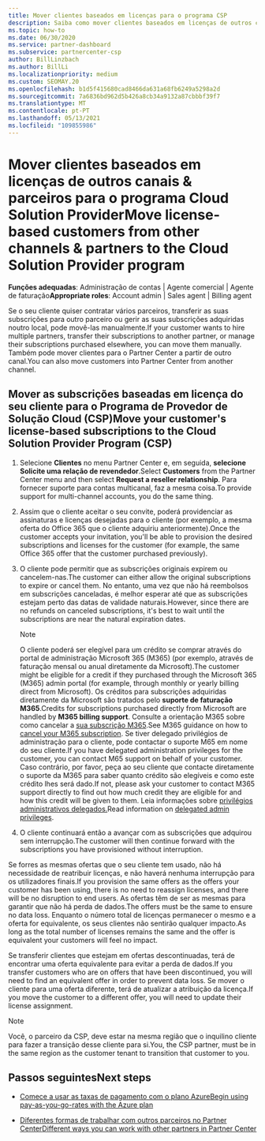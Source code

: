 ```yaml
---
title: Mover clientes baseados em licenças para o programa CSP
description: Saiba como mover clientes baseados em licenças de outros canais ou outro parceiro para o programa Cloud Solution Provider (CSP) no Partner Center.
ms.topic: how-to
ms.date: 06/30/2020
ms.service: partner-dashboard
ms.subservice: partnercenter-csp
author: BillLinzbach
ms.author: BillLi
ms.localizationpriority: medium
ms.custom: SEOMAY.20
ms.openlocfilehash: b1d5f415680cad8466da631a68fb6249a5298a2d
ms.sourcegitcommit: 7a6836bd962d5b426a8cb34a9132a87cbbbf39f7
ms.translationtype: MT
ms.contentlocale: pt-PT
ms.lasthandoff: 05/13/2021
ms.locfileid: "109855986"
---
```

# <a name="move-license-based-customers-from-other-channels--partners-to-the-cloud-solution-provider-program"></a><span data-ttu-id="abd2b-103">Mover clientes baseados em licenças de outros canais & parceiros para o programa Cloud Solution Provider</span><span class="sxs-lookup"><span data-stu-id="abd2b-103">Move license-based customers from other channels & partners to the Cloud Solution Provider program</span></span>

<span data-ttu-id="abd2b-104">**Funções adequadas**: Administração de contas | Agente comercial | Agente de faturação</span><span class="sxs-lookup"><span data-stu-id="abd2b-104">**Appropriate roles**: Account admin | Sales agent | Billing agent</span></span>

<span data-ttu-id="abd2b-105">Se o seu cliente quiser contratar vários parceiros, transferir as suas subscrições para outro parceiro ou gerir as suas subscrições adquiridas noutro local, pode movê-las manualmente.</span><span class="sxs-lookup"><span data-stu-id="abd2b-105">If your customer wants to hire multiple partners, transfer their subscriptions to another partner, or manage their subscriptions purchased elsewhere, you can move them manually.</span></span> <span data-ttu-id="abd2b-106">Também pode mover clientes para o Partner Center a partir de outro canal.</span><span class="sxs-lookup"><span data-stu-id="abd2b-106">You can also move customers into Partner Center from another channel.</span></span>

## <a name="move-your-customers-license-based-subscriptions-to-the-cloud-solution-provider-program-csp"></a><span data-ttu-id="abd2b-107">Mover as subscrições baseadas em licença do seu cliente para o Programa de Provedor de Solução Cloud (CSP)</span><span class="sxs-lookup"><span data-stu-id="abd2b-107">Move your customer's license-based subscriptions to the Cloud Solution Provider Program (CSP)</span></span>

1. <span data-ttu-id="abd2b-108">Selecione **Clientes** no menu Partner Center e, em seguida, **selecione Solicite uma relação de revendedor**.</span><span class="sxs-lookup"><span data-stu-id="abd2b-108">Select **Customers** from the Partner Center menu and then select **Request a reseller relationship**.</span></span> <span data-ttu-id="abd2b-109">Para fornecer suporte para contas multicanal, faz a mesma coisa.</span><span class="sxs-lookup"><span data-stu-id="abd2b-109">To provide support for multi-channel accounts, you do the same thing.</span></span>

2. <span data-ttu-id="abd2b-110">Assim que o cliente aceitar o seu convite, poderá providenciar as assinaturas e licenças desejadas para o cliente (por exemplo, a mesma oferta do Office 365 que o cliente adquiriu anteriormente).</span><span class="sxs-lookup"><span data-stu-id="abd2b-110">Once the customer accepts your invitation, you'll be able to provision the desired subscriptions and licenses for the customer (for example, the same Office 365 offer that the customer purchased previously).</span></span>

3. <span data-ttu-id="abd2b-111">O cliente pode permitir que as subscrições originais expirem ou cancelem-nas.</span><span class="sxs-lookup"><span data-stu-id="abd2b-111">The customer can either allow the original subscriptions to expire or cancel them.</span></span> <span data-ttu-id="abd2b-112">No entanto, uma vez que não há reembolsos em subscrições canceladas, é melhor esperar até que as subscrições estejam perto das datas de validade naturais.</span><span class="sxs-lookup"><span data-stu-id="abd2b-112">However, since there are no refunds on canceled subscriptions, it's best to wait until the  subscriptions are near the natural expiration dates.</span></span>


   >[!NOTE]
   ><span data-ttu-id="abd2b-113">O cliente poderá ser elegível para um crédito se comprar através do portal de administração Microsoft 365 (M365) (por exemplo, através de faturação mensal ou anual diretamente da Microsoft).</span><span class="sxs-lookup"><span data-stu-id="abd2b-113">The customer might be eligible for a credit if they purchased through the Microsoft 365 (M365) admin portal (for example, through monthly or yearly billing direct from Microsoft).</span></span> <span data-ttu-id="abd2b-114">Os créditos para subscrições adquiridas diretamente da Microsoft são tratados pelo **suporte de faturação M365**.</span><span class="sxs-lookup"><span data-stu-id="abd2b-114">Credits for subscriptions purchased directly from Microsoft are handled by **M365 billing support**.</span></span> <span data-ttu-id="abd2b-115">Consulte a orientação M365 sobre como cancelar a [sua subscrição M365](/microsoft-365/commerce/subscriptions/cancel-your-subscription).</span><span class="sxs-lookup"><span data-stu-id="abd2b-115">See M365 guidance on how to [cancel your M365 subscription](/microsoft-365/commerce/subscriptions/cancel-your-subscription).</span></span> <span data-ttu-id="abd2b-116">Se tiver delegado privilégios de administração para o cliente, pode contactar o suporte M65 em nome do seu cliente.</span><span class="sxs-lookup"><span data-stu-id="abd2b-116">If you have delegated administration privileges for the customer, you can contact M65 support on behalf of your customer.</span></span> <span data-ttu-id="abd2b-117">Caso contrário, por favor, peça ao seu cliente que contacte diretamente o suporte da M365 para saber quanto crédito são elegíveis e como este crédito lhes será dado.</span><span class="sxs-lookup"><span data-stu-id="abd2b-117">If not, please ask your customer to contact M365 support directly to find out how much credit they are eligible for and how this credit will be given to them.</span></span> <span data-ttu-id="abd2b-118">Leia informações sobre [privilégios administrativos delegados.](customers-revoke-admin-privileges.md)</span><span class="sxs-lookup"><span data-stu-id="abd2b-118">Read information on [delegated admin privileges](customers-revoke-admin-privileges.md).</span></span>


4. <span data-ttu-id="abd2b-119">O cliente continuará então a avançar com as subscrições que adquirou sem interrupção.</span><span class="sxs-lookup"><span data-stu-id="abd2b-119">The customer will then continue forward with the subscriptions you have provisioned without interruption.</span></span>

<span data-ttu-id="abd2b-120">Se forres as mesmas ofertas que o seu cliente tem usado, não há necessidade de reatribuir licenças, e não haverá nenhuma interrupção para os utilizadores finais.</span><span class="sxs-lookup"><span data-stu-id="abd2b-120">If you provision the same offers as the offers your customer has been using, there is no need to reassign licenses, and there will be no disruption to end users.</span></span> <span data-ttu-id="abd2b-121">As ofertas têm de ser as mesmas para garantir que não há perda de dados.</span><span class="sxs-lookup"><span data-stu-id="abd2b-121">The offers must be the same to ensure no data loss.</span></span> <span data-ttu-id="abd2b-122">Enquanto o número total de licenças permanecer o mesmo e a oferta for equivalente, os seus clientes não sentirão qualquer impacto.</span><span class="sxs-lookup"><span data-stu-id="abd2b-122">As long as the total number of licenses remains the same and the offer is equivalent your customers will feel no impact.</span></span>

<span data-ttu-id="abd2b-123">Se transferir clientes que estejam em ofertas descontinuadas, terá de encontrar uma oferta equivalente para evitar a perda de dados.</span><span class="sxs-lookup"><span data-stu-id="abd2b-123">If you transfer customers who are on offers that have been discontinued, you will need to find an equivalent offer in order to prevent data loss.</span></span> <span data-ttu-id="abd2b-124">Se mover o cliente para uma oferta diferente, terá de atualizar a atribuição da licença.</span><span class="sxs-lookup"><span data-stu-id="abd2b-124">If you move the customer to a different offer, you will need to update their license assignment.</span></span>

>[!NOTE]
> <span data-ttu-id="abd2b-125">Você, o parceiro da CSP, deve estar na mesma região que o inquilino cliente para fazer a transição desse cliente para si.</span><span class="sxs-lookup"><span data-stu-id="abd2b-125">You, the CSP partner, must be in the same region as the customer tenant to transition that customer to you.</span></span>

## <a name="next-steps"></a><span data-ttu-id="abd2b-126">Passos seguintes</span><span class="sxs-lookup"><span data-stu-id="abd2b-126">Next steps</span></span>

- [<span data-ttu-id="abd2b-127">Comece a usar as taxas de pagamento com o plano Azure</span><span class="sxs-lookup"><span data-stu-id="abd2b-127">Begin using pay-as-you-go-rates with the Azure plan</span></span>](azure-plan-get-started.md)
 

- [<span data-ttu-id="abd2b-128">Diferentes formas de trabalhar com outros parceiros no Partner Center</span><span class="sxs-lookup"><span data-stu-id="abd2b-128">Different ways you can work with other partners in Partner Center</span></span>](work-with-other-partners.md)